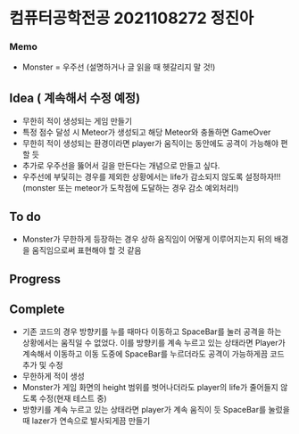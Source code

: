 # 컴퓨터공학전공 2021108272 정진아

### Memo

- Monster = 우주선 (설명하거나 글 읽을 때 헷갈리지 말 것!)

## Idea ( 계속해서 수정 예정)

- 무한히 적이 생성되는 게임 만들기
- 특정 점수 달성 시 Meteor가 생성되고 해당 Meteor와 충돌하면 GameOver
- 무한히 적이 생성되는 환경이라면 player가 움직이는 동안에도 공격이 가능해야 편할 듯
- 추가로 우주선을 뚫어서 길을 만든다는 개념으로 만들고 싶다.
- 우주선에 부딫히는 경우를 제외한 상황에서는 life가 감소되지 않도록 설정하자!!!(monster 또는 meteor가 도착점에 도달하는 경우 감소 예외처리!)

## To do

- Monster가 무한하게 등장하는 경우 상하 움직임이 어떻게 이루어지는지 뒤의 배경을 움직임으로써 표현해야 할 것 같음

## Progress

## Complete

- 기존 코드의 경우 방향키를 누를 때마다 이동하고 SpaceBar를 눌러 공격을 하는 상황에서는 움직일 수 없었다. 이를 방향키를 계속 누르고 있는 상태라면 Player가 계속해서 이동하고 이동 도중에 SpaceBar를 누르더라도 공격이 가능하게끔 코드 추가 및 수정
- 무한하게 적이 생성
- Monster가 게임 화면의 height 범위를 벗어나더라도 player의 life가 줄어들지 않도록 수정(현재 테스트 중)
- 방향키를 계속 누르고 있는 상태라면 player가 계속 움직이 듯 SpaceBar를 눌렀을 때 lazer가 연속으로 발사되게끔 만들기
